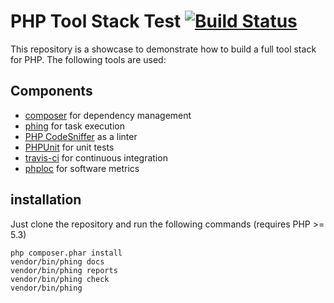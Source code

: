 # PHP Tool Stack Test [![Build Status](https://travis-ci.org/jrfaller/php-stack-test.svg?branch=master)](https://travis-ci.org/jrfaller/php-stack-test)

This repository is a showcase to demonstrate how to build a full tool stack for PHP. The following tools are used:

## Components

* [composer](https://getcomposer.org/) for dependency management
* [phing](https://www.phing.info/) for task execution
* [PHP CodeSniffer](https://github.com/squizlabs/PHP_CodeSniffer) as a linter
* [PHPUnit](https://phpunit.de/) for unit tests
* [travis-ci](https://travis-ci.org/) for continuous integration
* [phploc](https://github.com/sebastianbergmann/phploc) for software metrics

## installation

Just clone the repository and run the following commands (requires PHP >= 5.3)

```
php composer.phar install
vendor/bin/phing docs
vendor/bin/phing reports
vendor/bin/phing check
vendor/bin/phing
```
